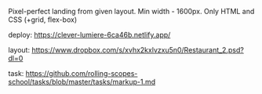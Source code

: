 Pixel-perfect landing from given layout. Min width - 1600px. Only HTML and CSS (+grid, flex-box)

deploy: https://clever-lumiere-6ca46b.netlify.app/  
  
layout: https://www.dropbox.com/s/xvhx2kxlvzxu5n0/Restaurant_2.psd?dl=0  
  
task: https://github.com/rolling-scopes-school/tasks/blob/master/tasks/markup-1.md
